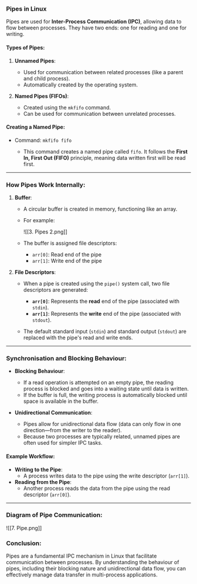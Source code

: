 ### **Pipes in Linux**

Pipes are used for **Inter-Process Communication (IPC)**, allowing data to flow between processes. They have two ends: one for reading and one for writing.

#### **Types of Pipes:**

1. **Unnamed Pipes**:
    
    - Used for communication between related processes (like a parent and child process).
    - Automatically created by the operating system.
2. **Named Pipes (FIFOs)**:
    
    - Created using the `mkfifo` command.
    - Can be used for communication between unrelated processes.

#### **Creating a Named Pipe**:

- Command:
    `mkfifo fifo`
    
    - This command creates a named pipe called `fifo`. It follows the **First In, First Out (FIFO)** principle, meaning data written first will be read first.

---

### **How Pipes Work Internally**:

1. **Buffer**:
    
    - A circular buffer is created in memory, functioning like an array.
        
    - For example:
        
        ![[3. Pipes 2.png]]
        
    - The buffer is assigned file descriptors:
        
        - `arr[0]`: Read end of the pipe
        - `arr[1]`: Write end of the pipe
2. **File Descriptors**:
    
    - When a pipe is created using the `pipe()` system call, two file descriptors are generated:
        
        - **`arr[0]`**: Represents the **read** end of the pipe (associated with `stdin`).
        - **`arr[1]`**: Represents the **write** end of the pipe (associated with `stdout`).
    - The default standard input (`stdin`) and standard output (`stdout`) are replaced with the pipe's read and write ends.
        

---

### **Synchronisation and Blocking Behaviour**:

- **Blocking Behaviour**:
    
    - If a read operation is attempted on an empty pipe, the reading process is blocked and goes into a waiting state until data is written.
    - If the buffer is full, the writing process is automatically blocked until space is available in the buffer.
- **Unidirectional Communication**:
    
    - Pipes allow for unidirectional data flow (data can only flow in one direction—from the writer to the reader).
    - Because two processes are typically related, unnamed pipes are often used for simpler IPC tasks.

#### **Example Workflow**:

- **Writing to the Pipe**:
    - A process writes data to the pipe using the write descriptor (`arr[1]`).
- **Reading from the Pipe**:
    - Another process reads the data from the pipe using the read descriptor (`arr[0]`).

---

### **Diagram of Pipe Communication**:

![[7. Pipe.png]]

### **Conclusion**:

Pipes are a fundamental IPC mechanism in Linux that facilitate communication between processes. By understanding the behaviour of pipes, including their blocking nature and unidirectional data flow, you can effectively manage data transfer in multi-process applications.